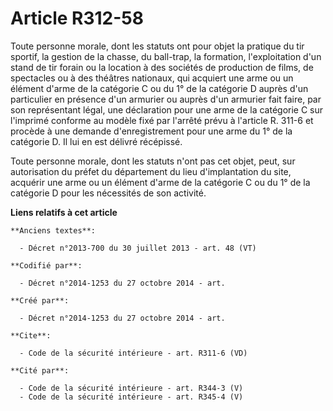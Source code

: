# Article R312-58

Toute personne morale, dont les statuts ont pour objet la pratique du tir sportif, la gestion de la chasse, du ball-trap, la
formation, l'exploitation d'un stand de tir forain ou la location à des sociétés de production de films, de spectacles ou à
des théâtres nationaux, qui acquiert une arme ou un élément d'arme de la catégorie C ou du 1° de la catégorie D auprès d'un
particulier en présence d'un armurier ou auprès d'un armurier fait faire, par son représentant légal, une déclaration pour
une arme de la catégorie C sur l'imprimé conforme au modèle fixé par l'arrêté prévu à l'article R. 311-6 et procède à une
demande d'enregistrement pour une arme du 1° de la catégorie D. Il lui en est délivré récépissé. 

Toute personne morale, dont les statuts n'ont pas cet objet, peut, sur autorisation du préfet du département du lieu
d'implantation du site, acquérir une arme ou un élément d'arme de la catégorie C ou du 1° de la catégorie D pour les
nécessités de son activité.

**Liens relatifs à cet article**

	**Anciens textes**:

	  - Décret n°2013-700 du 30 juillet 2013 - art. 48 (VT)

	**Codifié par**:

	  - Décret n°2014-1253 du 27 octobre 2014 - art.

	**Créé par**:

	  - Décret n°2014-1253 du 27 octobre 2014 - art.

	**Cite**:

	  - Code de la sécurité intérieure - art. R311-6 (VD)

	**Cité par**:

	  - Code de la sécurité intérieure - art. R344-3 (V)
	  - Code de la sécurité intérieure - art. R345-4 (V)

